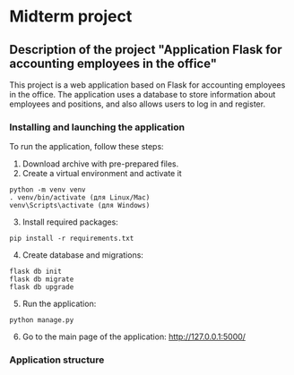 # Midterm project
## Description of the project "Application Flask for accounting employees in the office"

This project is a web application based on Flask for accounting employees in the office. The application uses a database to store information about employees and positions, and also allows users to log in and register.

### Installing and launching the application

To run the application, follow these steps:

1. Download archive with pre-prepared files.
2. Create a virtual environment and activate it 
```
python -m venv venv
. venv/bin/activate (для Linux/Mac)
venv\Scripts\activate (для Windows)
```

3. Install required packages:
```
pip install -r requirements.txt
```
4. Create database and migrations:
```
flask db init
flask db migrate
flask db upgrade
```
5. Run the application:
```
python manage.py
```
6. Go to the main page of the application: http://127.0.0.1:5000/

### Application structure
